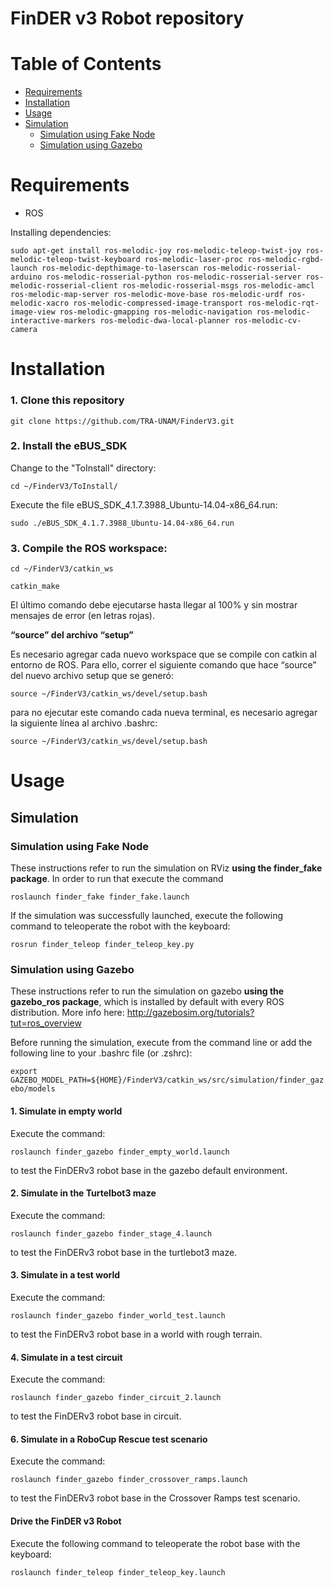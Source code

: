  # FinDER v3 Robot repository
 
 # Table of Contents
 * [Requirements](#requirements)
 * [Installation](#installation)
 * [Usage](#usage)
  * [Simulation](#simulation)
    * [Simulation using Fake Node](#simulation-using-fake-node)
    * [Simulation using Gazebo](#simulation-using-gazebo)

# Requirements
- ROS

Installing dependencies:

`sudo apt-get install ros-melodic-joy ros-melodic-teleop-twist-joy ros-melodic-teleop-twist-keyboard ros-melodic-laser-proc ros-melodic-rgbd-launch ros-melodic-depthimage-to-laserscan ros-melodic-rosserial-arduino ros-melodic-rosserial-python
ros-melodic-rosserial-server ros-melodic-rosserial-client ros-melodic-rosserial-msgs ros-melodic-amcl ros-melodic-map-server ros-melodic-move-base ros-melodic-urdf ros-melodic-xacro ros-melodic-compressed-image-transport ros-melodic-rqt-image-view
ros-melodic-gmapping ros-melodic-navigation ros-melodic-interactive-markers ros-melodic-dwa-local-planner ros-melodic-cv-camera`

# Installation
### 1. Clone this repository
`git clone https://github.com/TRA-UNAM/FinderV3.git`

### 2. Install the eBUS_SDK
Change to the "ToInstall" directory:

`cd ~/FinderV3/ToInstall/`

Execute the file eBUS_SDK_4.1.7.3988_Ubuntu-14.04-x86_64.run:

`sudo ./eBUS_SDK_4.1.7.3988_Ubuntu-14.04-x86_64.run`

### 3. Compile the ROS workspace:
`cd ~/FinderV3/catkin_ws`

`catkin_make`

El último comando debe ejecutarse hasta llegar al 100% y sin mostrar mensajes de error (en letras
rojas).

**“source” del archivo “setup”**

Es necesario agregar cada nuevo workspace que se compile con catkin al entorno de ROS. Para ello,
correr el siguiente comando que hace “source” del nuevo archivo setup que se generó:

`source ~/FinderV3/catkin_ws/devel/setup.bash`

para no ejecutar este comando cada nueva terminal, es necesario agregar la siguiente línea al
archivo .bashrc:

`source ~/FinderV3/catkin_ws/devel/setup.bash`

# Usage
## Simulation
### Simulation using Fake Node
These instructions refer to run the simulation on RViz **using the finder_fake package**. In order to run that execute the command 

`roslaunch finder_fake finder_fake.launch`

If the simulation was successfully launched, execute the following command to teleoperate the robot with the keyboard:  

`rosrun finder_teleop finder_teleop_key.py`

### Simulation using Gazebo
These instructions refer to run the simulation on gazebo **using the gazebo_ros package**, which is installed by default with every ROS distribution. More info here: http://gazebosim.org/tutorials?tut=ros_overview

Before running the simulation, execute from the command line or add the following line to your .bashrc file (or .zshrc):

`export GAZEBO_MODEL_PATH=${HOME}/FinderV3/catkin_ws/src/simulation/finder_gazebo/models`

#### 1. Simulate in empty world
Execute the command:

`roslaunch finder_gazebo finder_empty_world.launch`

to test the FinDERv3 robot base in the gazebo default environment.
 
#### 2. Simulate in the Turtelbot3 maze
Execute the command:

`roslaunch finder_gazebo finder_stage_4.launch`

to test the FinDERv3 robot base in the turtlebot3 maze.
 
#### 3. Simulate in a test world
Execute the command:

`roslaunch finder_gazebo finder_world_test.launch`

to test the FinDERv3 robot base in a world with rough terrain.

#### 4. Simulate in a test circuit
Execute the command:

`roslaunch finder_gazebo finder_circuit_2.launch`

to test the FinDERv3 robot base in circuit.

#### 6. Simulate in a RoboCup Rescue test scenario
Execute the command:

`roslaunch finder_gazebo finder_crossover_ramps.launch`

to test the FinDERv3 robot base in the Crossover Ramps test scenario.
 
#### Drive the FinDER v3 Robot
Execute the following command to teleoperate the robot base with the keyboard:

`roslaunch finder_teleop finder_teleop_key.launch`
 
